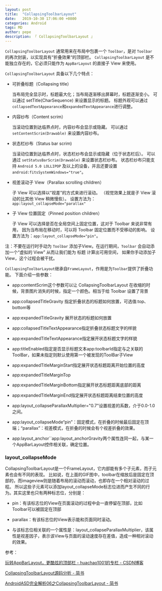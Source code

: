 ```yaml
---
layout: post
title:  "CollapsingToolbarLayout"
date:   2019-10-30 17:06:00 +0800
categories: Android
tags: MD
author: pepe
description: 『 CollapsingToolbarLayout 』
---
```


`CollapsingToolbarLayout` 通常用来在布局中包裹一个 `Toolbar`，是对 `Toolbar` 的再次封装，以实现具有“折叠效果“的顶部栏。
`CollapsingToolbarLayout` 是不能独立存在的，它必须只能作为 `AppBarLayout` 的直接子 View 来使用。

`CollapsingToolbarLayout` 具备以下几个特点：

* 可折叠标题（Collapsing title）

	当布局完全显示时，标题最大化；当布局逐渐移出屏幕时，标题逐渐变小。
	可以通过 setTitle(CharSequence) 来设置显示的标题。
	标题外观可以通过`collapsedTextAppearance`和`expandedTextAppearance`进行调整。

* 内容纱布（Content scrim）

	当滚动位置到达临界点时，内容纱布会显示或隐藏。
	可以通过 `setContentScrim(Drawable)` 来设置内容纱布。

* 状态栏纱布（Status bar scrim)

	当滚动位置到达临界点时，状态栏纱布会显示或隐藏（位于状态栏后）。
	可以通过 `setStatusBarScrim(Drawable)` 来设置状态栏纱布。
	状态栏纱布只能支持 `Android 5.0 LOLLIPOP` 及以上的设备，并且还要设置`android:fitsSystemWindows="true"`。

* 视差滚动子 View（Parallax scrolling children）

	子 View 可以选择以“视差”的方式来进行滚动。
	（视觉效果上就是子 View 滚动的比其他 View 稍微慢些）。
	设置方法为：`app:layout_collapseMode="parallax"`

* 子 View 位置固定（Pinned position children）

	子 View 可以选择是否在全局空间上固定位置，这对于 Toolbar 来说非常有用，
	因为当布局在移动时，可以将 Toolbar 固定位置而不受移动的影响。 
	设置方法为：`app:layout_collapseMode="pin"`。

注：不要在运行时手动为 `Toolbar` 添加子View。在运行期间，`Toolbar` 会自动添加一个“虚拟的 View” 从而让我们能为 标题 计算出可用空间，
如果你手动添加子View，这个过程会被干扰。



`CollapsingToolbarLayout`继承自`FrameLayout`，作用是为`Toolbar`提供了折叠功能。
下面介绍一些参数：

* app:contentScrim这个参数可以让 CollapsingToolbarLayout 在收缩的时候，背景图片消失的时候，指定一个颜色。相当于给 Toolbar 设置了背景

* app:collapsedTitleGravity 指定折叠状态的标题如何放置，可选值:top、bottom等

* app:expandedTitleGravity  展开状态的标题如何放置

* app:collapsedTitleTextAppearance指定折叠状态标题文字的样貌

* app:expandedTitleTextAppearance指定展开状态标题文字的样貌

* app:titleEnabled指定是否显示标题文本app:toolbarId指定与之关联的ToolBar，如果未指定则默认使用第一个被发现的ToolBar子View

* app:expandedTitleMarginStart指定展开状态标题距离开始位置的高度

* app:expandedTitleMarginTop

* app:expandedTitleMarginBottom指定展开状态标题距离底部的距离

* app:expandedTitleMarginEnd指定展开状态标题距离结束位置的高度

* app:layout_collapseParallaxMultiplier="0.7"设置视差的系数，介于0.0-1.0之间。

* app:layout_collapseMode“pin”：固定模式，在折叠的时候最后固定在顶端；“parallax”：视差模式，在折叠的时候会有个视差折叠的效果。

* app:layout_anchor``app:layout_anchorGravity两个属性连同一起，与某一个AppBarLayout控件相关联，确定位置。



### **layout_collapseMode**
CollapsingToolbarLayout是一个FrameLayout，它内部能有多个子元素，而子元素也会有不同的表现。
比如说，在上面的GIF图中，toolbar在缩放后是固定在顶部的，而imageview则是随着布局的滚动而滚动，也即存在一个相对滚动的过程。
所以这些子元素可以添加layout_collapseMode标志位进而产生不同的行为。其实这里也只有两种标志位，分别是：

* pin：有该标志位的View在页面滚动的过程中会一直停留在顶部，比如Toolbar可以被固定在顶部

* parallax：有该标志位的View表示能和页面同时滚动。

* 与该标志位相关联的一个属性是：layout_collapseParallaxMultiplier，该属性是视差因子，表示该View与页面的滚动速度存在差值，造成一种相对滚动的效果。








参考：

[玩转AppBarLayout，更酷炫的顶部栏 - huachao1001的专栏 - CSDN博客](https://blog.csdn.net/huachao1001/article/details/51558835)

[CollapsingToolbarLayout源码分析 - 简书](https://www.jianshu.com/p/8ee6e8a35071)

[AndroidASD完全解析06之CollapsingToolbarLayout - 简书](https://www.jianshu.com/p/953868d54c89)















